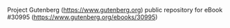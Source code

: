 Project Gutenberg (https://www.gutenberg.org) public repository for eBook #30995 (https://www.gutenberg.org/ebooks/30995)
